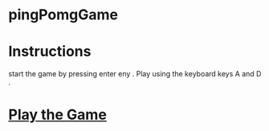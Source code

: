 # pingPomgGame
# Instructions
 start the game by pressing enter eny . Play using the keyboard keys A and D .
# [Play the Game](https://patelsmuseum.github.io/pingPomgGame/)
